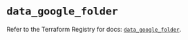 # `data_google_folder`

Refer to the Terraform Registry for docs: [`data_google_folder`](https://registry.terraform.io/providers/hashicorp/google/5.13.0/docs/data-sources/folder).
